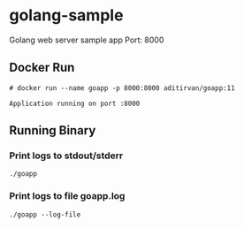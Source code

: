 # golang-sample
Golang web server sample app
Port: 8000

## Docker Run
```
# docker run --name goapp -p 8000:8000 aditirvan/goapp:11

Application running on port :8000
```


## Running Binary
### Print logs to stdout/stderr
`./goapp`
### Print logs to file goapp.log
`./goapp --log-file`